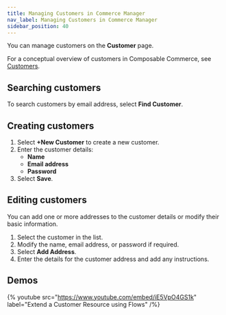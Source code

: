 ```yaml
---
title: Managing Customers in Commerce Manager
nav_label: Managing Customers in Commerce Manager
sidebar_position: 40
---
```

You can manage customers on the **Customer** page.

For a conceptual overview of customers in Composable Commerce, see [Customers](/docs/customer-management/customers).

## Searching customers

To search customers by email address, select **Find Customer**.

## Creating customers

1. Select **+New Customer** to create a new customer.
1. Enter the customer details:
    - **Name**
    - **Email address**
    - **Password**
1. Select **Save**.

## Editing customers

You can add one or more addresses to the customer details or modify their basic information.

1. Select the customer in the list.
1. Modify the name, email address, or password if required.
1. Select **Add Address**.
1. Enter the details for the customer address and add any instructions.

## Demos

{% youtube src="https://www.youtube.com/embed/iE5VpO4GS1k" label="Extend a Customer Resource using Flows" /%}
